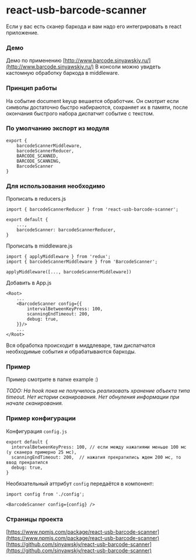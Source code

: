# react-usb-barcode-scanner

Если у вас есть сканер баркода и вам надо его интегрировать в react приложение.

### Демо
Демо по применению [http://www.barcode.sinyawskiy.ru/](http://www.barcode.sinyawskiy.ru/)
В консоли можно увидеть кастомную обработку баркода в middleware.

### Принцип работы

На событие document keyup вешается обработчик. 
Он смотрит если символы достаточно быстро набираются, сохраняет их в памяти, после окончания быстрого набора диспатчит событие с текстом. 

### По умолчанию экспорт из модуля
```
export {
    barcodeScannerMiddleware,
    barcodeScannerReducer,
    BARCODE_SCANNED,
    BARCODE_SCANNING,
    BarcodeScanner
}
```

###  Для использования необходимо

Прописать в reducers.js
```
import { barcodeScannerReducer } from 'react-usb-barcode-scanner';

export default {
    ...,
    barcodeScanner: barcodeScannerReducer,
}
```

Прописать в middleware.js
```
import { applyMiddleware } from 'redux';
import { barcodeScannerMiddleware } from 'BarcodeScanner';

applyMiddleware([..., barcodeScannerMiddleware])
```

Добавить в App.js
```
<Root>
    ...
    <BarcodeScanner config={{
        intervalBetweenKeyPress: 100,
        scanningEndTimeout: 200,
        debug: true,
    }}/>
    ...
</Root>
```

Вся обработка происходит в миддлеваре, там диспатчатся необходимые события и обрабатываются баркоды.

### Пример
Пример смотрите в папке example :)

_TODO: На hook пока не получилось реализовать хранение объекта типа timeout. Нет истории сканирования. Нет обнуления информации при начале сканирования._

### Пример конфигурации

Конфигурация `config.js`
```
export default {
  intervalBetweenKeyPress: 100, // если между нажатиями меньше 100 мс (у сканера примерно 25 мс),
  scanningEndTimeout: 200,  // нажатия прекратились ждем 200 мс, то ввод прекратился
  debug: true,
}
```

Необязательный аттрибут `config` передаётся в компонент:
```
import config from './config'; 

<BarcodeScanner config={config} />
```

### Страницы проекта

[https://www.npmjs.com/package/react-usb-barcode-scanner](https://www.npmjs.com/package/react-usb-barcode-scanner)
[https://github.com/sinyawskiy/react-usb-barcode-scanner](https://github.com/sinyawskiy/react-usb-barcode-scanner)
